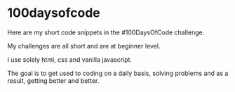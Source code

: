 # 100daysofcode

Here are my short code snippets in the #100DaysOfCode challenge. 

My challenges are all short and are at beginner level.

I use solely html, css and vanilla javascript.

The goal is to get used to coding on a daily basis, solving problems and as a result, getting better and better.
